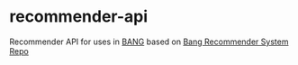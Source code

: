 # recommender-api
Recommender API for uses in [BANG](maratona.decom.cefet.br) based on [Bang Recommender System Repo](https://github.com/sauloantuness/bang-recommender-system)
